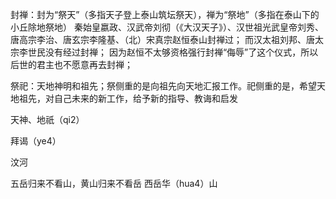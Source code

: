 封禅：封为“祭天”（多指天子登上泰山筑坛祭天），禅为“祭地”（多指在泰山下的小丘除地祭地）
秦始皇嬴政、汉武帝刘彻（《大汉天子》）、汉世祖光武皇帝刘秀、唐高宗李治、唐玄宗李隆基、（北）宋真宗赵恒泰山封禅过；
而汉太祖刘邦、唐太宗李世民没有经过封禅；
因为赵恒不太够资格强行封禅“侮辱”了这个仪式，所以后世的君主也不愿意再去封禅；

祭祀：天地神明和祖先；祭侧重的是向祖先向天地汇报工作。祀侧重的是，希望天地祖先，对自己未来的新工作，给予新的指导、教诲和启发

天神、地祇（qi2）

拜谒（ye4）

汶河

五岳归来不看山，黄山归来不看岳
西岳华（hua4）山